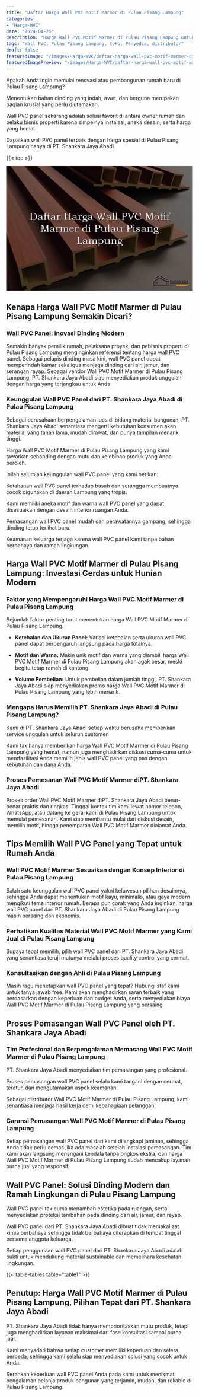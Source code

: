 ```yaml
---
title: "Daftar Harga Wall PVC Motif Marmer di Pulau Pisang Lampung"
categories:
- "Harga-WVC"
date: "2024-04-25"
description: "Harga Wall PVC Motif Marmer di Pulau Pisang Lampung untuk rumah, perkantoran, dan gerai. Material terbaik, beragam motif, pilihan warna modern, beserta jasa instalasi ditangani oleh teknisi ahli dan jaminan resmi!|Jasa penjualan Wall PVC Motif Marmer di Pulau Pisang Lampung untuk keperluan rumah, perkantoran, atau gerai, dengan material unggulan dan instalasi oleh teknisi ahli dan jaminan resmi.|Alternatif Wall PVC Motif Marmer di Pulau Pisang Lampung yang terbukti bagi tempat tinggal, kantor, serta toko, bersama panel terbaik dan pemasangan ditangani oleh teknisi profesional serta garansi resmi.|Penyediaan Wall PVC Motif Marmer di Pulau Pisang Lampung untuk hunian, kantor, serta toko, beserta produk berkualitas dan penempatan dikerjakan oleh teknisi profesional, dilengkapi dengan garansi resmi.}"
tags: "Wall PVC, Pulau Pisang Lampung, toko, Penyedia, distributor"
draft: false
featuredImage: "/images/Harga-WVC/daftar-harga-wall-pvc-motif-marmer-di-pulau-pisang-lampung.png"
featuredImagePreview: "/images/Harga-WVC/daftar-harga-wall-pvc-motif-marmer-di-pulau-pisang-lampung.png"
---
```


Apakah Anda ingin memulai renovasi atau pembangunan rumah baru di Pulau Pisang Lampung?

Menentukan bahan dinding yang indah, awet, dan berguna merupakan bagian krusial yang perlu diutamakan.

Wall PVC panel sekarang adalah solusi favorit di antara owner rumah dan pelaku bisnis properti karena simpelnya instalasi, aneka desain, serta harga yang hemat.

Dapatkan wall PVC panel terbaik dengan harga spesial di Pulau Pisang Lampung hanya di PT. Shankara Jaya Abadi.

{{< toc >}}

![Daftar Harga Wall PVC Motif Marmer di Pulau Pisang Lampung](/images/Harga-WVC/Daftar-Harga-Wall-PVC-Motif-Marmer-di-Pulau-Pisang-Lampung.png)


## Kenapa Harga Wall PVC Motif Marmer di Pulau Pisang Lampung Semakin Dicari?

### Wall PVC Panel: Inovasi Dinding Modern

Semakin banyak pemilik rumah, pelaksana proyek, dan pebisnis properti di Pulau Pisang Lampung menginginkan referensi tentang harga wall PVC panel. Sebagai pelapis dinding masa kini, wall PVC panel dapat memperindah kamar sekaligus menjaga dinding dari air, jamur, dan serangan rayap. Sebagai vendor Wall PVC Motif Marmer di Pulau Pisang Lampung, PT. Shankara Jaya Abadi siap menyediakan produk unggulan dengan harga yang terjangkau untuk Anda

### Keunggulan Wall PVC Panel dari PT. Shankara Jaya Abadi di Pulau Pisang Lampung

Sebagai perusahaan berpengalaman luas di bidang material bangunan, PT. Shankara Jaya Abadi senantiasa mengerti kebutuhan konsumen akan material yang tahan lama, mudah dirawat, dan punya tampilan menarik tinggi.

Harga Wall PVC Motif Marmer di Pulau Pisang Lampung yang kami tawarkan sebanding dengan mutu dan kelebihan produk yang Anda peroleh.

Inilah sejumlah keunggulan wall PVC panel yang kami berikan:

Ketahanan wall PVC panel terhadap basah dan serangga membuatnya cocok digunakan di daerah Lampung yang tropis.

Kami memiliki aneka motif dan warna wall PVC panel yang dapat disesuaikan dengan desain interior ruangan Anda.

Pemasangan wall PVC panel mudah dan perawatannya gampang, sehingga dinding tetap terlihat baru.

Keamanan keluarga terjaga karena wall PVC panel kami tanpa bahan berbahaya dan ramah lingkungan.

## Harga Wall PVC Motif Marmer di Pulau Pisang Lampung: Investasi Cerdas untuk Hunian Modern

### Faktor yang Mempengaruhi Harga Wall PVC Motif Marmer di Pulau Pisang Lampung

Sejumlah faktor penting turut menentukan harga Wall PVC Motif Marmer di Pulau Pisang Lampung.

- **Ketebalan dan Ukuran Panel:** Variasi ketebalan serta ukuran wall PVC panel dapat berpengaruh langsung pada harga totalnya.

- **Motif dan Warna:** Makin unik motif dan warna yang diambil, harga Wall PVC Motif Marmer di Pulau Pisang Lampung akan agak besar, meski begitu tetap ramah di kantong.

- **Volume Pembelian:** Untuk pembelian dalam jumlah tinggi, PT. Shankara Jaya Abadi siap menyediakan promo harga Wall PVC Motif Marmer di Pulau Pisang Lampung yang lebih menarik.

### Mengapa Harus Memilih PT. Shankara Jaya Abadi di Pulau Pisang Lampung?

Kami di PT. Shankara Jaya Abadi setiap waktu berusaha memberikan service unggulan untuk seluruh customer.

Kami tak hanya memberikan harga Wall PVC Motif Marmer di Pulau Pisang Lampung yang hemat, namun juga menghadirkan diskusi cuma-cuma untuk memfasilitasi Anda memilih jenis wall PVC panel yang pas dengan kebutuhan dan dana Anda.

### Proses Pemesanan Wall PVC Motif Marmer diPT. Shankara Jaya Abadi

Proses order Wall PVC Motif Marmer diPT. Shankara Jaya Abadi benar-benar praktis dan ringkas. Tinggal kontak tim kami lewat nomor telepon, WhatsApp, atau datang ke gerai kami di Pulau Pisang Lampung untuk memulai pemesanan. Kami siap membantu mulai dari diskusi desain, memilih motif, hingga penempatan Wall PVC Motif Marmer dialamat Anda.

## Tips Memilih Wall PVC Panel yang Tepat untuk Rumah Anda

### Wall PVC Motif Marmer Sesuaikan dengan Konsep Interior di Pulau Pisang Lampung

Salah satu keunggulan wall PVC panel yakni keluwesan pilihan desainnya, sehingga Anda dapat menentukan motif kayu, minimalis, atau gaya modern mengikuti tema interior rumah. Berapa pun corak yang Anda inginkan, harga wall PVC panel dari PT. Shankara Jaya Abadi di Pulau Pisang Lampung masih bersaing dan ekonomis.

### Perhatikan Kualitas Material Wall PVC Motif Marmer yang Kami Jual di Pulau Pisang Lampung

Supaya tepat memilih, pilih wall PVC panel dari PT. Shankara Jaya Abadi yang senantiasa teruji mutunya melalui proses quality control yang cermat.

### Konsultasikan dengan Ahli di Pulau Pisang Lampung

Masih ragu menetapkan wall PVC panel yang tepat? Hubungi staf kami untuk tanya jawab free. Kami akan menghadirkan saran terbaik yang berdasarkan dengan keperluan dan budget Anda, serta menyediakan biaya Wall PVC Motif Marmer di Pulau Pisang Lampung yang bersaing.

## Proses Pemasangan Wall PVC Panel oleh PT. Shankara Jaya Abadi

### Tim Profesional dan Berpengalaman Memasang Wall PVC Motif Marmer di Pulau Pisang Lampung

PT. Shankara Jaya Abadi menyediakan tim pemasangan yang profesional.

Proses pemasangan wall PVC panel selalu kami tangani dengan cermat, teratur, dan mengutamakan aspek keamanan.

Sebagai distributor Wall PVC Motif Marmer di Pulau Pisang Lampung, kami senantiasa menjaga hasil kerja demi kebahagiaan pelanggan.

### Garansi Pemasangan Wall PVC Motif Marmer di Pulau Pisang Lampung

Setiap pemasangan wall PVC panel dari kami dilengkapi jaminan, sehingga Anda tidak perlu cemas jika ada masalah setelah instalasi pemasangan. Tim kami akan langsung menangani kendala tanpa ongkos ekstra, dan harga Wall PVC Motif Marmer di Pulau Pisang Lampung sudah mencakup layanan purna jual yang responsif.

## Wall PVC Panel: Solusi Dinding Modern dan Ramah Lingkungan di Pulau Pisang Lampung

Wall PVC panel tak cuma menambah estetika pada ruangan, serta menyediakan proteksi tambahan pada dinding dari air, jamur, dan rayap.

Wall PVC panel dari PT. Shankara Jaya Abadi dibuat tidak memakai zat kimia berbahaya sehingga tidak berbahaya diterapkan di tempat tinggal bersama anggota keluarga.

Setiap penggunaan wall PVC panel dari PT. Shankara Jaya Abadi adalah bukti untuk mendukung material sustainable dan memelihara kesehatan lingkungan.

{{< table-tables table="table1" >}}

## Penutup: Harga Wall PVC Motif Marmer di Pulau Pisang Lampung, Pilihan Tepat dari PT. Shankara Jaya Abadi

PT. Shankara Jaya Abadi tidak hanya memprioritaskan mutu produk, tetapi juga menghadirkan layanan maksimal dari fase konsultasi sampai purna jual.

Kami menyadari bahwa setiap customer memiliki keperluan dan selera berbeda, sehingga kami selalu siap menyediakan solusi yang cocok untuk Anda.

Serahkan keperluan wall PVC panel Anda pada kami untuk menikmati pengalaman belanja produk bangunan yang terjamin, mudah, dan reliable di Pulau Pisang Lampung.
